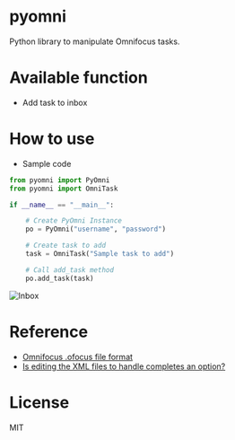# pyomni
Python library to manipulate Omnifocus tasks.

# Available function
- Add task to inbox

# How to use
- Sample code
```Python
from pyomni import PyOmni
from pyomni import OmniTask

if __name__ == "__main__":

    # Create PyOmni Instance
    po = PyOmni("username", "password")

    # Create task to add
    task = OmniTask("Sample task to add")

    # Call add_task method
    po.add_task(task)
```
![Inbox](https://rawgit.com/taxpon/pyomni/master/resources/inbox.jpg)

# Reference
- [Omnifocus .ofocus file format](https://github.com/tomzx/ofocus-format/tree/2.0)
- [Is editing the XML files to handle completes an option?](http://forums.omnigroup.com/showthread.php?p=105247#post105247)

# License
MIT